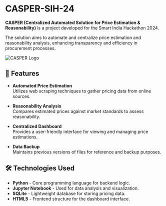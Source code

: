 # CASPER-SIH-24

**CASPER (Centralized Automated Solution for Price Estimation & Reasonability)** is a project developed for the Smart India Hackathon 2024.

The solution aims to automate and centralize price estimation and reasonability analysis, enhancing transparency and efficiency in procurement processes.

![CASPER Logo](https://github.com/vinayakb31/CASPER-SIH-24/raw/main/logo.png)

## 🚀 Features

- **Automated Price Estimation**  
  Utilizes web scraping techniques to gather pricing data from online sources.

- **Reasonability Analysis**  
  Compares estimated prices against market standards to assess reasonability.

- **Centralized Dashboard**  
  Provides a user-friendly interface for viewing and managing price estimations.

- **Data Backup**  
  Maintains previous versions of files for reference and backup purposes.

## 🛠️ Technologies Used

- **Python** - Core programming language for backend logic.  
- **Jupyter Notebook** - Used for data analysis and visualization.  
- **SQLite** - Lightweight database for storing pricing data.  
- **HTML5** - Frontend structure for the dashboard interface.
